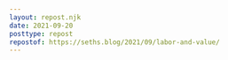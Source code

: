 ```yaml
---
layout: repost.njk
date: 2021-09-20
posttype: repost
repostof: https://seths.blog/2021/09/labor-and-value/
---
```

